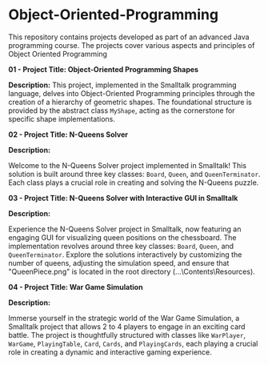 # Object-Oriented-Programming
This repository contains projects developed as part of an advanced Java programming course. The projects cover various aspects and principles of Object Oriented Programming

**01 - Project Title: Object-Oriented Programming Shapes**

**Description:**
This project, implemented in the Smalltalk programming language, delves into Object-Oriented Programming principles through the creation of a hierarchy of geometric shapes. The foundational structure is provided by the abstract class `MyShape`, acting as the cornerstone for specific shape implementations.

**02 - Project Title: N-Queens Solver**

**Description:**

Welcome to the N-Queens Solver project implemented in Smalltalk! This solution is built around three key classes: `Board`, `Queen`, and `QueenTerminator`. Each class plays a crucial role in creating and solving the N-Queens puzzle.

**03 - Project Title: N-Queens Solver with Interactive GUI in Smalltalk**

**Description:**

Experience the N-Queens Solver project in Smalltalk, now featuring an engaging GUI for visualizing queen positions on the chessboard. The implementation revolves around three key classes: `Board`, `Queen`, and `QueenTerminator`. Explore the solutions interactively by customizing the number of queens, adjusting the simulation speed, and ensure that "QueenPiece.png" is located in the root directory (...\Contents\Resources).

**04 - Project Title: War Game Simulation**

**Description:**

Immerse yourself in the strategic world of the War Game Simulation, a Smalltalk project that allows 2 to 4 players to engage in an exciting card battle. The project is thoughtfully structured with classes like `WarPlayer`, `WarGame`, `PlayingTable`, `Card`, `Cards`, and `PlayingCards`, each playing a crucial role in creating a dynamic and interactive gaming experience.

